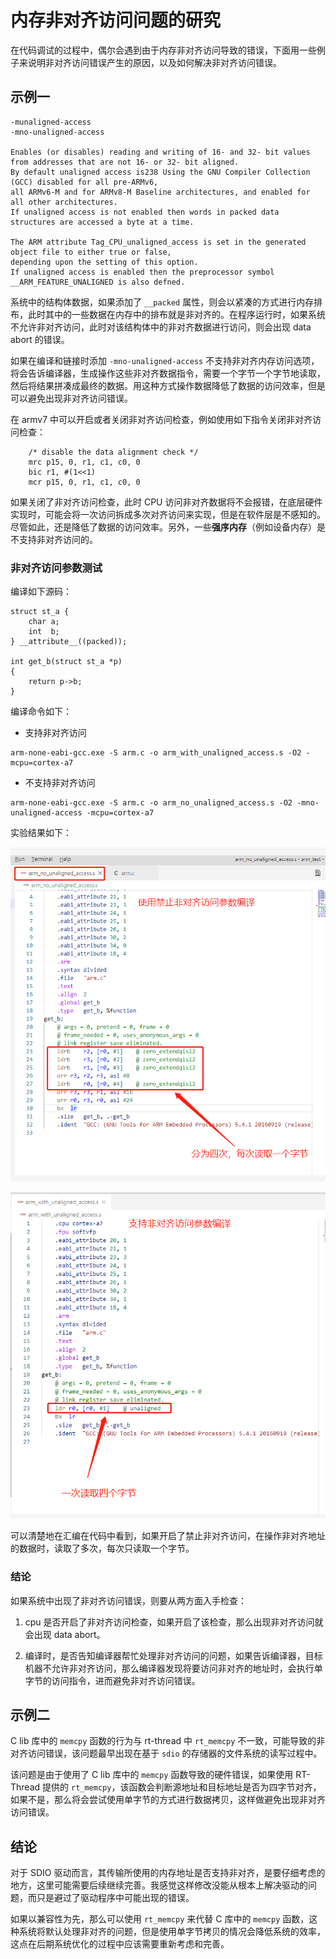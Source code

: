 # 内存非对齐访问问题的研究

在代码调试的过程中，偶尔会遇到由于内存非对齐访问导致的错误，下面用一些例子来说明非对齐访问错误产生的原因，以及如何解决非对齐访问错误。

## 示例一

```
-munaligned-access
-mno-unaligned-access

Enables (or disables) reading and writing of 16- and 32- bit values from addresses that are not 16- or 32- bit aligned. 
By default unaligned access is238 Using the GNU Compiler Collection (GCC) disabled for all pre-ARMv6, 
all ARMv6-M and for ARMv8-M Baseline architectures, and enabled for all other architectures. 
If unaligned access is not enabled then words in packed data structures are accessed a byte at a time.

The ARM attribute Tag_CPU_unaligned_access is set in the generated object file to either true or false, 
depending upon the setting of this option. 
If unaligned access is enabled then the preprocessor symbol __ARM_FEATURE_UNALIGNED is also defned.
```

系统中的结构体数据，如果添加了 `__packed` 属性，则会以紧凑的方式进行内存排布，此时其中的一些数据在内存中的排布就是非对齐的。在程序运行时，如果系统不允许非对齐访问，此时对该结构体中的非对齐数据进行访问，则会出现 data abort 的错误。

如果在编译和链接时添加 `-mno-unaligned-access` 不支持非对齐内存访问选项，将会告诉编译器，生成操作这些非对齐数据指令，需要一个字节一个字节地读取，然后将结果拼凑成最终的数据。用这种方式操作数据降低了数据的访问效率，但是可以避免出现非对齐访问错误。

在 armv7 中可以开启或者关闭非对齐访问检查，例如使用如下指令关闭非对齐访问检查：

```
    /* disable the data alignment check */
    mrc p15, 0, r1, c1, c0, 0
    bic r1, #(1<<1)
    mcr p15, 0, r1, c1, c0, 0
```
如果关闭了非对齐访问检查，此时 CPU 访问非对齐数据将不会报错，在底层硬件实现时，可能会将一次访问拆成多次对齐访问来实现，但是在软件层是不感知的。尽管如此，还是降低了数据的访问效率。另外，一些**强序内存**（例如设备内存）是不支持非对齐访问的。

### 非对齐访问参数测试

编译如下源码：

```
struct st_a {
    char a;
    int  b;
} __attribute__((packed));

int get_b(struct st_a *p)
{
    return p->b;
}
```

编译命令如下：

- 支持非对齐访问
```
arm-none-eabi-gcc.exe -S arm.c -o arm_with_unaligned_access.s -O2 -mcpu=cortex-a7
```

- 不支持非对齐访问
```
arm-none-eabi-gcc.exe -S arm.c -o arm_no_unaligned_access.s -O2 -mno-unaligned-access -mcpu=cortex-a7
```

实验结果如下：

![1598435852830](assets/1598435852830.png)

![1598435867798](assets/1598435867798.png)

可以清楚地在汇编在代码中看到，如果开启了禁止非对齐访问，在操作非对齐地址的数据时，读取了多次，每次只读取一个字节。

### 结论

如果系统中出现了非对齐访问错误，则要从两方面入手检查：

1.  cpu 是否开启了非对齐访问检查，如果开启了该检查，那么出现非对齐访问就会出现 data abort。

2. 编译时，是否告知编译器帮忙处理非对齐访问的问题，如果告诉编译器，目标机器不允许非对齐访问，那么编译器发现将要访问非对齐的地址时，会执行单字节的访问指令，进而避免非对齐访问错误。

## 示例二

C lib 库中的 `memcpy` 函数的行为与 rt-thread 中 `rt_memcpy` 不一致，可能导致的非对齐访问错误，该问题最早出现在基于 `sdio` 的存储器的文件系统的读写过程中。

该问题是由于使用了 C lib 库中的 `memcpy` 函数导致的硬件错误，如果使用 RT-Thread 提供的 `rt_memcpy`，该函数会判断源地址和目标地址是否为四字节对齐，如果不是，那么将会尝试使用单字节的方式进行数据拷贝，这样做避免出现非对齐访问错误。

## 结论

对于 SDIO 驱动而言，其传输所使用的内存地址是否支持非对齐，是要仔细考虑的地方，这里可能需要后续继续完善。我感觉这样修改没能从根本上解决驱动的问题，而只是避过了驱动程序中可能出现的错误。

如果以兼容性为先，那么可以使用 `rt_memcpy` 来代替 C 库中的  `memcpy` 函数，这种系统将默认处理非对齐的问题，但是使用单字节拷贝的情况会降低系统的效率，这点在后期系统优化的过程中应该需要重新考虑和完善。